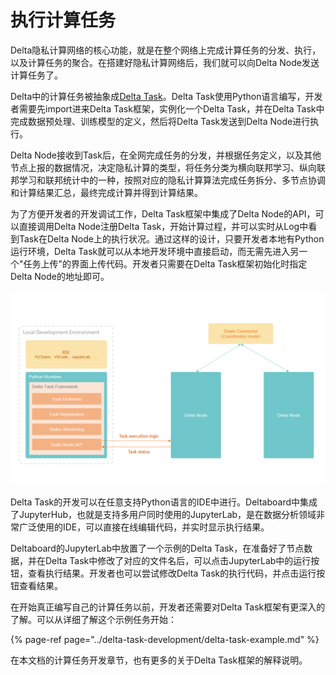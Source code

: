# 执行计算任务

Delta隐私计算网络的核心功能，就是在整个网络上完成计算任务的分发、执行，以及计算任务的聚合。在搭建好隐私计算网络后，我们就可以向Delta Node发送计算任务了。

Delta中的计算任务被抽象成[Delta Task](https://github.com/delta-mpc/delta-task)。Delta Task使用Python语言编写，开发者需要先import进来Delta Task框架，实例化一个Delta Task，并在Delta Task中完成数据预处理、训练模型的定义，然后将Delta Task发送到Delta Node进行执行。

Delta Node接收到Task后，在全网完成任务的分发，并根据任务定义，以及其他节点上报的数据情况，决定隐私计算的类型，将任务分类为横向联邦学习、纵向联邦学习和联邦统计中的一种，按照对应的隐私计算算法完成任务拆分、多节点协调和计算结果汇总，最终完成计算并得到计算结果。

为了方便开发者的开发调试工作，Delta Task框架中集成了Delta Node的API，可以直接调用Delta Node注册Delta Task，开始计算过程，并可以实时从Log中看到Task在Delta Node上的执行状况。通过这样的设计，只要开发者本地有Python运行环境，Delta Task就可以从本地开发环境中直接启动，而无需先进入另一个"任务上传"的界面上传代码。开发者只需要在Delta Task框架初始化时指定Delta Node的地址即可。

![Delta Task&#x6846;&#x67B6;&#x7ED3;&#x6784;](../.gitbook/assets/7cdbc191533d0497b25fdceecda5f17.png)

Delta Task的开发可以在任意支持Python语言的IDE中进行。Deltaboard中集成了JupyterHub，也就是支持多用户同时使用的JupyterLab，是在数据分析领域非常广泛使用的IDE，可以直接在线编辑代码，并实时显示执行结果。

Deltaboard的JupyterLab中放置了一个示例的Delta Task，在准备好了节点数据，并在Delta Task中修改了对应的文件名后，可以点击JupyterLab中的运行按钮，查看执行结果。开发者也可以尝试修改Delta Task的执行代码，并点击运行按钮查看结果。

在开始真正编写自己的计算任务以前，开发者还需要对Delta Task框架有更深入的了解。可以从详细了解这个示例任务开始：

{% page-ref page="../delta-task-development/delta-task-example.md" %}

在本文档的计算任务开发章节，也有更多的关于Delta Task框架的解释说明。

